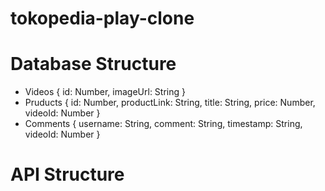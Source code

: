 # tokopedia-play-clone

# Database Structure
* Videos
{
  id: Number,
  imageUrl: String
}
* Pruducts
{
  id: Number,
  productLink: String,
  title: String,
  price: Number,
  videoId: Number
}
* Comments
{
  username: String,
  comment: String,
  timestamp: String,
  videoId: Number
}


# API Structure
